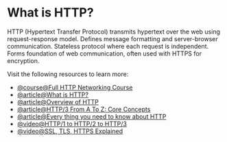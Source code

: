 # What is HTTP?

HTTP (Hypertext Transfer Protocol) transmits hypertext over the web using request-response model. Defines message formatting and server-browser communication. Stateless protocol where each request is independent. Forms foundation of web communication, often used with HTTPS for encryption.

Visit the following resources to learn more:

- [@course@Full HTTP Networking Course](https://www.youtube.com/watch?v=2JYT5f2isg4)
- [@article@What is HTTP?](https://www.cloudflare.com/en-gb/learning/ddos/glossary/hypertext-transfer-protocol-http/)
- [@article@Overview of HTTP](https://developer.mozilla.org/en-US/docs/Web/HTTP/Overview)
- [@article@HTTP/3 From A To Z: Core Concepts](https://www.smashingmagazine.com/2021/08/http3-core-concepts-part1/)
- [@article@Every thing you need to know about HTTP](https://www3.ntu.edu.sg/home/ehchua/programming/webprogramming/HTTP_Basics.html)
- [@video@HTTP/1 to HTTP/2 to HTTP/3](https://www.youtube.com/watch?v=a-sBfyiXysI)
- [@video@SSL, TLS, HTTPS Explained](https://www.youtube.com/watch?v=j9QmMEWmcfo)